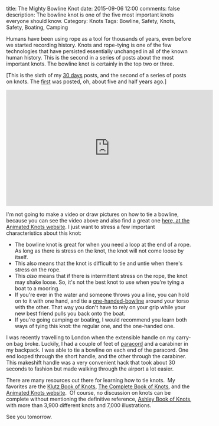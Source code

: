 title: The Mighty Bowline Knot
date: 2015-09-06 12:00
comments: false
description: The bowline knot is one of the five most important knots everyone should know.
Category: Knots
Tags: Bowline, Safety, Knots, Safety, Boating, Camping

Humans have been using rope as a tool for thousands of years, even before we started recording history.  Knots and rope-tying is one of the few technologies that have persisted essentially unchanged in all of the known human history.  This is the second in a series of posts about the most important knots. The bowline knot is certainly in the top two or three.

<!-- more -->

[This is the sixth of my [30 days][] posts, and the second of a series of posts on knots. The [first][] was posted, oh, about five and half years ago.]

<iframe width="560" height="315" src="https://www.youtube.com/embed/Q9NqGd7464U" frameborder="0" allowfullscreen></iframe>

I'm not going to make a video or draw pictures on how to tie a bowline, because you can see the video above and also find a great one [here, at the Animated Knots website][bowline]. I just want to stress a few important characteristics about this knot: 

* The bowline knot is great for when you need a loop at the end of a rope. As long as there is stress on the knot, the knot will not come loose by itself.
* This also means that the knot is difficult to tie and untie when there's stress on the rope.  
* This _also_ means that if there is intermittent stress on the rope, the knot may shake loose. So, it's not the best knot to use when you're tying a boat to a mooring. 
* If you're ever in the water and someone throws you a line, you can hold on to it with one hand, and tie a [one-handed-bowline][] around your torso with the other. That way you don't have to rely on your grip while your new best friend pulls you back onto the boat.
* If you're going camping or boating, I would recommend you learn both ways of tying this knot: the regular one, and the one-handed one.

I was recently travelling to London when the extensible handle on my carry-on bag broke. Luckily, I had a couple of feet of [paracord][] and a carabiner in my backpack. I was able to tie a bowline on each end of the paracord. One end looped through the short handle, and the other through the carabiner. This makeshift handle was a very convenient hack that took about 30 seconds to fashion but made walking through the airport a lot easier.

There are many resources out there for learning how to tie knots.  My
favorites are the [Klutz Book of Knots][],
[The Complete Book of Knots][], and
the [Animated Knots website].  Of course, no
discussion on knots can be complete without mentioning the definitive
reference, [Ashley Book of Knots][], with
more than 3,900 different knots and 7,000 illustrations.

 
See you tomorrow.

[30 days]: /2015/08/31/30-days/
[first]: /2010/02/24/the-tautline-hitch-knot/
[bowline]: http://www.animatedknots.com/bowline
[one-handed-bowline]: http://www.animatedknots.com/bowlineonehand
[paracord]: https://en.wikipedia.org/wiki/Parachute_cord
[Klutz Book of Knots]: http://www.amazon.com/Klutz-Book-Knots-John-Cassidy/dp/1591748089/ref=sr_1_45?ie=UTF8&s=books&qid=1266977750&sr=1-45
[The Complete Book of Knots]: http://www.amazon.com/Complete-Book-Knots-Geoffrey-Budworth/dp/1558216324/ref=sr_1_6?ie=UTF8&s=books&qid=1266977657&sr=1-6
[Animated Knots website]: http://www.animatedknots.com/
[Ashley Book of Knots]: http://www.amazon.com/Ashley-Book-Knots-Clifford/dp/0385040253/ref=sr_1_5?ie=UTF8&s=books&qid=1266977657&sr=1-5
